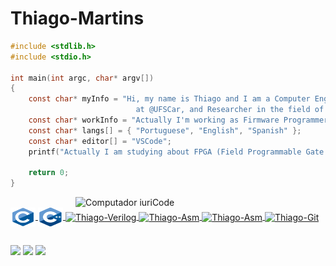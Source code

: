 # Thiago-Martins

```C
#include <stdlib.h>
#include <stdio.h>

int main(int argc, char* argv[])
{
    const char* myInfo = "Hi, my name is Thiago and I am a Computer Engineering undergraduate student         \
                            at @UFSCar, and Researcher in the field of Embedded System";
    const char* workInfo = "Actually I'm working as Firmware Programmer and Reconfigurable Computing Researcher"
    const char* langs[] = { "Portuguese", "English", "Spanish" };
    const char* editor[] = "VSCode";
    printf("Actually I am studying about FPGA (Field Programmable Gate Array), RISC-V and Zephyr RTOs.\n");

    return 0;
}
```

<img src="https://raw.githubusercontent.com/MicaelliMedeiros/micaellimedeiros/master/image/computer-illustration.png" min-width="400px" max-width="400px" width="400px" align="right" alt="Computador iuriCode"> 

 
<div style="display: inline_block"><br>
  <a href="https://en.wikipedia.org/wiki/C_(programming_language)">
  <img align="center" alt="Thiago-C" height="30" width="40" src="https://raw.githubusercontent.com/devicons/devicon/master/icons/c/c-original.svg">
  </a>
 <a href="https://en.wikipedia.org/wiki/C%2B%2B/">
  <img align="center" alt="Thiago-Cpp" height="30" width="40" src="https://raw.githubusercontent.com/devicons/devicon/master/icons/cplusplus/cplusplus-original.svg">
  </a>
   <a href="https://en.wikipedia.org/wiki/Verilog">
  <img align="center" alt="Thiago-Verilog" height="40" width="40" src="https://plugins.jetbrains.com/files/14184/114800/icon/pluginIcon.svg">
  </a>
   <a href="https://en.wikipedia.org/wiki/Assembly_language">
  <img align="center" alt="Thiago-Asm" height="30" width="40" src="https://docs.microsoft.com/pt-br/cpp/media/index/logo-asm.svg?view=msvc-170">
  </a>
   <a href="https://en.wikipedia.org/wiki/RISCV">
  <img align="center" alt="Thiago-Asm" height="30" width="30" src="https://avatars.githubusercontent.com/u/10872782?s=200&v=4">
  </a>
   <a href="https://git-scm.com">
  <img align="center" alt="Thiago-Git" height="30" width="30" src="https://git-scm.com/images/logos/downloads/Git-Icon-1788C.png">
  </a>
</div>
 
  ##
  
<div> 
  <a href = "mailto:martinsthiago19900@gmail.com"><img src="https://img.shields.io/badge/Gmail-D14836?style=for-the-badge&logo=gmail&logoColor=white" target="_blank"></a>
  <a href="https://www.linkedin.com/in/thiago-martins-12381618b/" target="_blank"><img src="https://img.shields.io/badge/-LinkedIn-%230077B5?style=for-the-badge&logo=linkedin&logoColor=white" target="_blank"></a>
 <a href="https://t.me/Martins0003" target="_blank"><img src="https://img.shields.io/badge/Telegram-2CA5E0?style=for-the-badge&logo=telegram&logoColor=white" target="_blank"></a>

</div>

